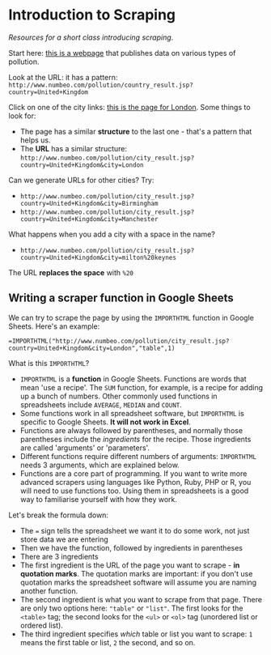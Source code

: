 # Introduction to Scraping

*Resources for a short class introducing scraping*.

Start here: [this is a webpage](http://www.numbeo.com/pollution/country_result.jsp?country=United+Kingdom) that publishes data on various types of pollution. 

Look at the URL: it has a pattern: `http://www.numbeo.com/pollution/country_result.jsp?country=United+Kingdom`

Click on one of the city links: [this is the page for London](http://www.numbeo.com/pollution/city_result.jsp?country=United+Kingdom&city=London). Some things to look for:
* The page has a similar **structure** to the last one - that's a pattern that helps us.
* The **URL** has a similar structure: `http://www.numbeo.com/pollution/city_result.jsp?country=United+Kingdom&city=London`

Can we generate URLs for other cities? Try:
* `http://www.numbeo.com/pollution/city_result.jsp?country=United+Kingdom&city=Birmingham`
* `http://www.numbeo.com/pollution/city_result.jsp?country=United+Kingdom&city=Manchester`

What happens when you add a city with a space in the name?

* `http://www.numbeo.com/pollution/city_result.jsp?country=United+Kingdom&city=milton%20keynes`

The URL **replaces the space** with `%20`

## Writing a scraper function in Google Sheets

We can try to scrape the page by using the `IMPORTHTML` function in Google Sheets. Here's an example:

`=IMPORTHTML("http://www.numbeo.com/pollution/city_result.jsp?country=United+Kingdom&city=London","table",1)`

What is this `IMPORTHTML`?

* `IMPORTHTML` is a **function** in Google Sheets. Functions are words that mean 'use a recipe'. The `SUM` function, for example, is a recipe for adding up a bunch of numbers. Other commonly used functions in spreadsheets include `AVERAGE`, `MEDIAN` and `COUNT`.
* Some functions work in all spreadsheet software, but `IMPORTHTML` is specific to Google Sheets. **It will not work in Excel**. 
* Functions are always followed by parentheses, and normally those parentheses include the *ingredients* for the recipe. Those ingredients are called 'arguments' or 'parameters'.
* Different functions require different numbers of arguments: `IMPORTHTML` needs 3 arguments, which are explained below.
* Functions are a core part of programming. If you want to write more advanced scrapers using languages like Python, Ruby, PHP or R, you will need to use functions too. Using them in spreadsheets is a good way to familiarise yourself with how they work.

Let's break the formula down:

* The `=` sign tells the spreadsheet we want it to do some work, not just store data we are entering
* Then we have the function, followed by ingredients in parentheses
* There are 3 ingredients
* The first ingredient is the URL of the page you want to scrape - **in quotation marks**. The quotation marks are important: if you don't use quotation marks the spreadsheet software will assume you are naming another function.
* The second ingredient is what you want to scrape from that page. There are only two options here: `"table"` or `"list"`. The first looks for the `<table>` tag; the second looks for the `<ul>` or `<ol>` tag (unordered list or ordered list).
* The third ingredient specifies *which* table or list you want to scrape: `1` means the first table or list, `2` the second, and so on.


